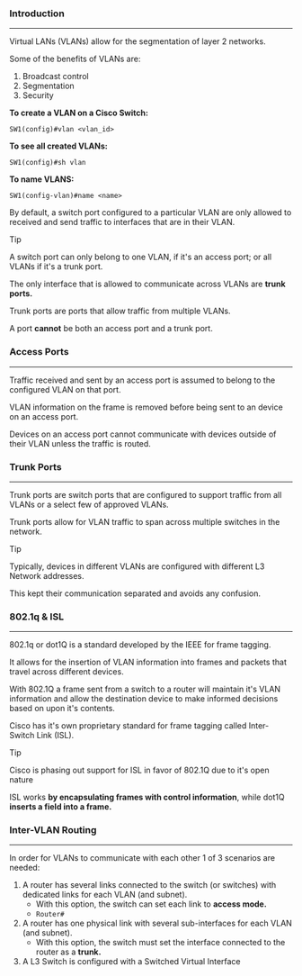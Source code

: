 ### Introduction
---
Virtual LANs (VLANs) allow for the segmentation of layer 2 networks. 

Some of the benefits of VLANs are:
1. Broadcast control
2. Segmentation
3. Security

**To create a VLAN on a Cisco Switch:**
```
SW1(config)#vlan <vlan_id>
```

**To see all created VLANs:**
```
SW1(config)#sh vlan
```

**To name VLANS:**
```
SW1(config-vlan)#name <name>
```

By default, a switch port configured to a particular VLAN are only allowed to received and send traffic to interfaces that are in their VLAN.

>[!tip]
>A switch port can only belong to one VLAN, if it's an access port; or all VLANs if it's a trunk port.

The only interface that is allowed to communicate across VLANs are **trunk ports.**

Trunk ports are ports that allow traffic from multiple VLANs. 

A port **cannot** be both an access port and a trunk port.


### Access Ports
---
Traffic received and sent by an access port is assumed to belong to the configured VLAN on that port.

VLAN information on the frame is removed before being sent to an device on an access port. 

Devices on an access port cannot communicate with devices outside of their VLAN unless the traffic is routed. 


### Trunk Ports 
---
Trunk ports are switch ports that are configured to support traffic from all VLANs or a select few of approved VLANs. 

Trunk ports allow for VLAN traffic to span across multiple switches in the network. 

>[!tip]
>Typically, devices in different VLANs are configured with different L3 Network addresses. 
>
>This kept their communication separated and avoids any confusion.


### 802.1q & ISL
---
802.1q or dot1Q is a standard developed by the IEEE for frame tagging. 

It allows for the insertion of VLAN information into frames and packets that travel across different devices. 

With 802.1Q a frame sent from a switch to a router will maintain it's VLAN information and allow the destination device to make informed decisions based on upon it's contents. 

Cisco has it's own proprietary standard for frame tagging called Inter-Switch Link (ISL). 

>[!tip]
>Cisco is phasing out support for ISL in favor of 802.1Q due to it's open nature

ISL works **by encapsulating frames with control information**, while dot1Q **inserts a field into a frame.**

### Inter-VLAN Routing
---
In order for VLANs to communicate with each other 1 of 3 scenarios are needed:
1. A router has several links connected to the switch (or switches) with dedicated links for each VLAN (and subnet).
	- With this option, the switch can set each link to **access mode.**
	- `Router# `
1. A router has one physical link with several sub-interfaces for each VLAN (and subnet).
	- With this option, the switch must set the interface connected to the router as a **trunk.**
2. A L3 Switch is configured with a Switched Virtual Interface
